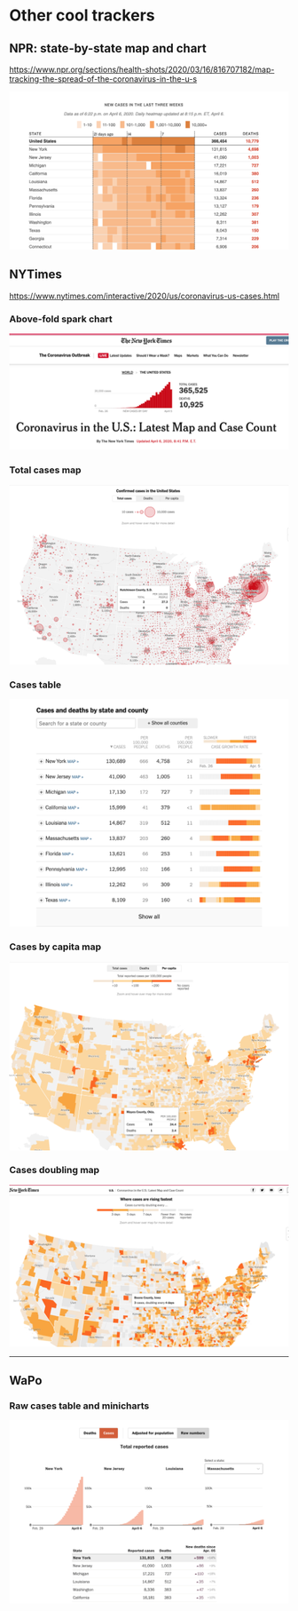# Other cool trackers



## NPR: state-by-state map and chart

https://www.npr.org/sections/health-shots/2020/03/16/816707182/map-tracking-the-spread-of-the-coronavirus-in-the-u-s

<img src="repo_assets/images/npr-tabular-heatmap.png" alt="npr-tabular-heatmap.png">


## NYTimes

https://www.nytimes.com/interactive/2020/us/coronavirus-us-cases.html

### Above-fold spark chart

<img src="repo_assets/images/nyt-above-fold-bar-chart.png" alt="nyt-above-fold-bar-chart.png">


### Total cases map

<img src="repo_assets/images/nyt-total-cases-map.png" alt="nyt-total-cases-map.png">

### Cases table 

<img src="repo_assets/images/nyt-cases-table.png" alt="nyt-cases-table.png">



### Cases by capita map

<img src="repo_assets/images/nyt-cases-by-capita-map.png" alt="">


### Cases doubling map

<img src="repo_assets/images/nyt-cases-doubling-map.png" alt="nyt-cases-doubling-map.png">


-------------


## WaPo


### Raw cases table and minicharts


<img src="repo_assets/images/wapo-raw-cases-table.png" alt="wapo-raw-cases-table.png">
